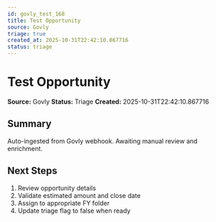 ```yaml
---
id: govly_test_168
title: Test Opportunity
source: Govly
triage: true
created_at: 2025-10-31T22:42:10.867716
status: triage
---
```


# Test Opportunity

**Source:** Govly
**Status:** Triage
**Created:** 2025-10-31T22:42:10.867716

## Summary

Auto-ingested from Govly webhook. Awaiting manual review and enrichment.

## Next Steps

1. Review opportunity details
2. Validate estimated amount and close date
3. Assign to appropriate FY folder
4. Update triage flag to false when ready
